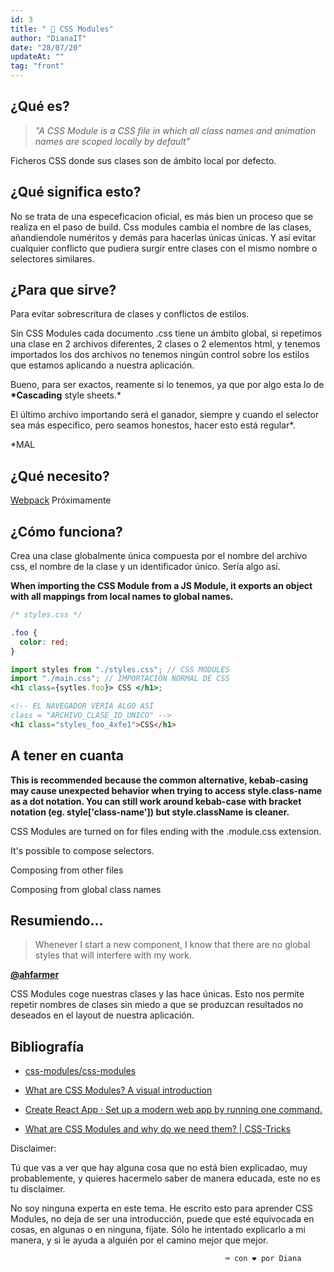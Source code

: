 ```yaml
---
id: 3
title: " 📝 CSS Modules"
author: "DianaIT"
date: "28/07/20"
updateAt: ""
tag: "front"
---
```


## ¿Qué es?

> _"A CSS Module is a CSS file in which all class names and animation names are scoped locally by default"_

Ficheros CSS donde sus clases son de ámbito local por defecto.

## ¿Qué significa esto?

No se trata de una especeficacion oficial, es más bien un proceso que se realiza en el paso de build. Css modules cambia el nombre de las clases, añandiendole numéritos y demás para hacerlas únicas únicas. Y así evitar cualquier conflicto que pudiera surgir entre clases con el mismo nombre o selectores similares.

## ¿Para que sirve?

Para evitar sobrescritura de clases y conflictos de estilos.

Sin CSS Modules cada documento .css tiene un ámbito global, si repetimos una clase en 2 archivos diferentes, 2 clases o 2 elementos html, y tenemos importados los dos archivos no tenemos ningún control sobre los estilos que estamos aplicando a nuestra aplicación.

Bueno, para ser exactos, reamente si lo tenemos, ya que por algo esta lo de **\*Cascading** style sheets.\*

El último archivo importando será el ganador, siempre y cuando el selector sea más especifico, pero seamos honestos, hacer esto está regular\*.

\*MAL

## ¿Qué necesito?

[Webpack](https://www.notion.so/Webpack-83a1006211c34612bbedddbf5cbfbaa0) Próximamente

## ¿Cómo funciona?

Crea una clase globalmente única compuesta por el nombre del archivo css, el nombre de la clase y un identificador único. Sería algo así.

**When importing the CSS Module from a JS Module, it exports an object with all mappings from local names to global names.**

```css
/* styles.css */

.foo {
  color: red;
}
```

```jsx
import styles from "./styles.css"; // CSS MODULES
import "./main.css"; // IMPORTACIÓN NORMAL DE CSS
<h1 class={sytles.foo}> CSS </h1>;
```

```html
<!-- EL NAVEGADOR VERÍA ALGO ASÍ
class = "ARCHIVO_CLASE_ID_UNICO" -->
<h1 class="styles_foo_4xfe1">CSS</h1>
```

## A tener en cuanta

**This is recommended because the common alternative, kebab-casing may cause unexpected behavior when trying to access style.class-name as a dot notation. You can still work around kebab-case with bracket notation (eg. style['class-name']) but style.className is cleaner.**

CSS Modules are turned on for files ending with the .module.css extension.

It's possible to compose selectors.

Composing from other files

Composing from global class names

## Resumiendo...

> Whenever I start a new component, I know that there are no global styles that will interfere with my work.

[**@ahfarmer**](https://twitter.com/ahfarmer)

CSS Modules coge nuestras clases y las hace únicas. Esto nos permite repetir nombres de clases sin miedo a que se produzcan resultados no deseados en el layout de nuestra aplicación.

## Bibliografía

- [css-modules/css-modules](https://github.com/css-modules/css-modules)

- [What are CSS Modules? A visual introduction](http://javascriptstuff.com/what-are-css-modules/)

- [Create React App · Set up a modern web app by running one command.](https://create-react-app.dev/docs/adding-a-css-modules-stylesheet/)

- [What are CSS Modules and why do we need them? | CSS-Tricks](https://css-tricks.com/css-modules-part-1-need/)

Disclaimer:

Tú que vas a ver que hay alguna cosa que no está bien explicadao, muy probablemente, y quieres hacermelo saber de manera educada, este no es tu disclaimer.

No soy ninguna experta en este tema. He escrito esto para aprender CSS Modules, no deja de ser una introducción, puede que esté equivocada en cosas, en algunas o en ninguna, fíjate. Sólo he intentado explicarlo a mi manera, y si le ayuda a alguién por el camino mejor que mejor.

                                                    ⌨ con ❤ por Diana
